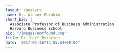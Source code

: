 ```yaml
---
layout: speakers
name: Dr. Alnoor Ebrahim
short_bio: |
  Associate Professor of Business Administration
  Harvard Business School
pic: "/images/notfound.png"
title: Dr. Leif Petersen
date: '2017-05-16T14:55:04+00:00'
---
```

